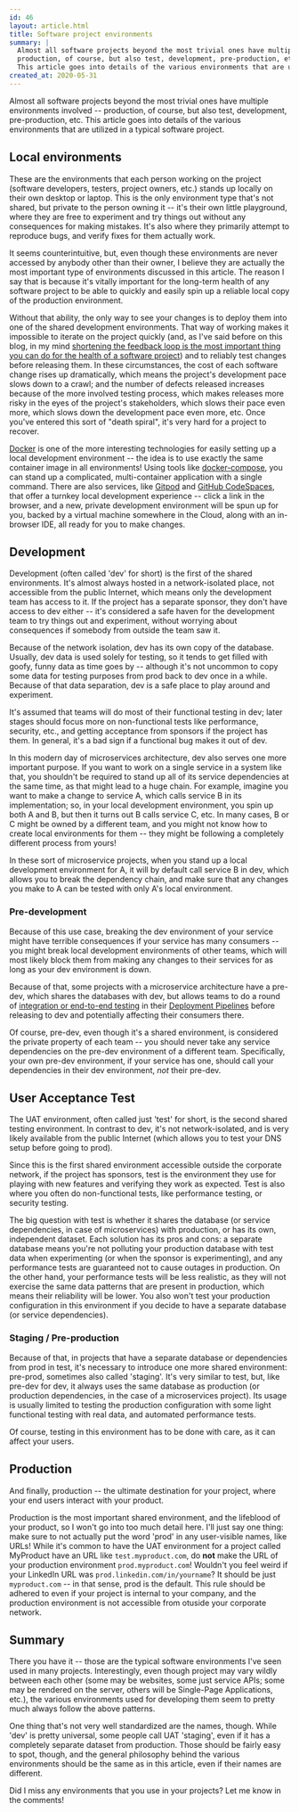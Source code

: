 ```yaml
---
id: 46
layout: article.html
title: Software project environments
summary: |
  Almost all software projects beyond the most trivial ones have multiple environments involved –
  production, of course, but also test, development, pre-production, etc.
  This article goes into details of the various environments that are utilized in a typical software project.
created_at: 2020-05-31
---
```


Almost all software projects beyond the most trivial ones have multiple environments involved --
production, of course, but also test, development, pre-production, etc.
This article goes into details of the various environments that are utilized in a typical software project.

## Local environments

These are the environments that each person working on the project
(software developers, testers, project owners, etc.)
stands up locally on their own desktop or laptop.
This is the only environment type that's not shared,
but private to the person owning it --
it's their own little playground,
where they are free to experiment and try things out without any consequences for making mistakes.
It's also where they primarily attempt to reproduce bugs,
and verify fixes for them actually work.

It seems counterintuitive, but,
even though these environments are never accessed by anybody other than their owner,
I believe they are actually the most important type of environments discussed in this article.
The reason I say that is because it's vitally important for the long-term health of any software project to be able to quickly and easily spin up a reliable local copy of the production environment.

Without that ability,
the only way to see your changes is to deploy them into one of the shared development environments.
That way of working makes it impossible to iterate on the project quickly
(and, as I've said before on this blog,
in my mind
[shortening the feedback loop is the most important thing you can do for the health of a software project](/most-important-principle-in-software-development-shorten-the-feedback-loop))
and to reliably test changes before releasing them.
In these circumstances, the cost of each software change rises up dramatically,
which means the project's development pace slows down to a crawl;
and the number of defects released increases because of the more involved testing process,
which makes releases more risky in the eyes of the project's stakeholders,
which slows their pace even more, which slows down the development pace even more, etc.
Once you've entered this sort of "death spiral",
it's very hard for a project to recover.

[Docker](/optimizing-development-with-docker)
is one of the more interesting technologies for easily setting up a local development environment --
the idea is to use exactly the same container image in all environments!
Using tools like [docker-compose](https://docs.docker.com/compose),
you can stand up a complicated, multi-container application with a single command.
There are also services,
like [Gitpod](https://gitpod.io) and [GitHub CodeSpaces](https://github.com/features/codespaces),
that offer a turnkey local development experience --
click a link in the browser,
and a new, private development environment will be spun up for you,
backed by a virtual machine somewhere in the Cloud,
along with an in-browser IDE,
all ready for you to make changes.

## Development

Development (often called 'dev' for short)
is the first of the shared environments.
It's almost always hosted in a network-isolated place,
not accessible from the public Internet,
which means only the development team has access to it.
If the project has a separate sponsor,
they don't have access to dev either --
it's considered a safe haven for the development team to try things out and experiment,
without worrying about consequences if somebody from outside the team saw it.

Because of the network isolation,
dev has its own copy of the database.
Usually, dev data is used solely for testing,
so it tends to get filled with goofy,
funny data as time goes by --
although it's not uncommon to copy some data for testing purposes from prod back to dev once in a while.
Because of that data separation,
dev is a safe place to play around and experiment.

It's assumed that teams will do most of their functional testing in dev;
later stages should focus more on non-functional tests like performance,
security, etc.,
and getting acceptance from sponsors if the project has them.
In general, it's a bad sign if a functional bug makes it out of dev.

In this modern day of microservices architecture,
dev also serves one more important purpose.
If you want to work on a single service in a system like that,
you shouldn't be required to stand up all of its service dependencies at the same time,
as that might lead to a huge chain.
For example, imagine you want to make a change to service A,
which calls service B in its implementation;
so, in your local development environment, you spin up both A and B,
but then it turns out B calls service C, etc.
In many cases, B or C might be owned by a different team,
and you might not know how to create local environments for them --
they might be following a completely different process from yours!

In these sort of microservice projects,
when you stand up a local development environment for A,
it will by default call service B in dev,
which allows you to break the dependency chain,
and make sure that any changes you make to A can be tested with only A's local environment.

### Pre-development

Because of this use case,
breaking the dev environment of your service might have terrible consequences if your service has many consumers --
you might break local development environments of other teams,
which will most likely block them from making any changes to their services for as long as your dev environment is down.

Because of that, some projects with a microservice architecture have a pre-dev,
which shares the databases with dev,
but allows teams to do a round of
[integration or end-to-end testing](/unit-acceptance-or-functional-demystifying-the-test-types-part1)
in their
[Deployment Pipelines](https://www.amazon.com/gp/product/0321601912)
before releasing to dev and potentially affecting their consumers there.

Of course, pre-dev, even though it's a shared environment,
is considered the private property of each team --
you should never take any service dependencies on the pre-dev environment of a different team.
Specifically, your own pre-dev environment,
if your service has one,
should call your dependencies in their dev environment,
*not* their pre-dev.

## User Acceptance Test

The UAT environment, often called just 'test' for short,
is the second shared testing environment.
In contrast to dev, it's not network-isolated,
and is very likely available from the public Internet
(which allows you to test your DNS setup before going to prod).

Since this is the first shared environment accessible outside the corporate network,
if the project has sponsors,
test is the environment they use for playing with new features and verifying they work as expected.
Test is also where you often do non-functional tests,
like performance testing, or security testing.

The big question with test is whether it shares the database
(or service dependencies, in case of microservices) with production,
or has its own, independent dataset.
Each solution has its pros and cons:
a separate database means you're not polluting your production database with test data when experimenting
(or when the sponsor is experimenting),
and any performance tests are guaranteed not to cause outages in production.
On the other hand, your performance tests will be less realistic,
as they will not exercise the same data patterns that are present in production,
which means their reliability will be lower.
You also won't test your production configuration in this environment if you decide to have a separate database
(or service dependencies).

### Staging / Pre-production

Because of that, in projects that have a separate database or dependencies from prod in test,
it's necessary to introduce one more shared environment: pre-prod,
sometimes also called 'staging'.
It's very similar to test,
but, like pre-dev for dev,
it always uses the same database as production
(or production dependencies, in the case of a microservices project).
Its usage is usually limited to testing the production configuration with some light functional testing with real data,
and automated performance tests.

Of course, testing in this environment has to be done with care,
as it can affect your users.

## Production

And finally, production -- the ultimate destination for your project,
where your end users interact with your product.

Production is the most important shared environment,
and the lifeblood of your product,
so I won't go into too much detail here.
I'll just say one thing:
make sure to not actually put the word 'prod' in any user-visible names,
like URLs!
While it's common to have the UAT environment for a project called MyProduct have an URL like `test.myproduct.com`,
do **not** make the URL of your production environment `prod.myproduct.com`!
Wouldn't you feel weird if your LinkedIn URL was `prod.linkedin.com/in/yourname`?
It should be just `myproduct.com` --
in that sense, prod is the default.
This rule should be adhered to even if your project is internal to your company,
and the production environment is not accessible from otuside your corporate network.

## Summary

There you have it --
those are the typical software environments I've seen used in many projects.
Interestingly, even though project may vary wildly between each other
(some may be websites, some just service APIs;
some may be rendered on the server, others will be Single-Page Applications, etc.),
the various environments used for developing them seem to pretty much always follow the above patterns.

One thing that's not very well standardized are the names, though.
While 'dev' is pretty universal,
some people call UAT 'staging',
even if it has a completely separate dataset from production.
Those should be fairly easy to spot, though,
and the general philosophy behind the various environments should be the same as in this article,
even if their names are different.

Did I miss any environments that you use in your projects?
Let me know in the comments!
